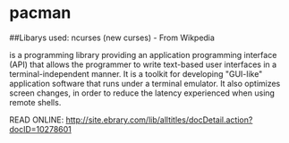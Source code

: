 # pacman

##Libarys used:
ncurses (new curses) - From Wikpedia

is a programming library providing an application programming
interface (API) that allows the programmer to write text-based user interfaces
in a terminal-independent manner.
It is a toolkit for developing "GUI-like" application software
that runs under a terminal emulator.
It also optimizes screen changes, in order to reduce the latency experienced
when using remote shells.

READ ONLINE: http://site.ebrary.com/lib/alltitles/docDetail.action?docID=10278601
